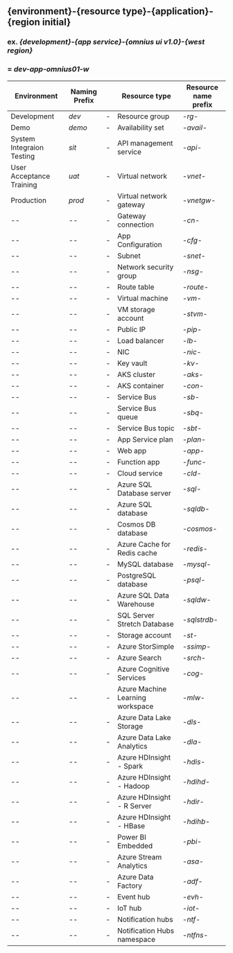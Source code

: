 

## {environment}-{resource type}-{application}-{region initial}
### ex. _{development}-{app service}-{omnius ui v1.0}-{west region}_
###  =  _dev-app-omnius01-w_


|**Environment**|	**Naming Prefix**|	|	**Resource type**|	**Resource name prefix**|
|--|	--|	--|	--|	--|
|Development|	_dev_|	-|	Resource group|	_-rg-_|
|Demo|	_demo_|	-|	Availability set|	_-avail-_|
|System Integraion Testing|	_sit_|	-|	API management service|	_-api-_|
|User Acceptance Training|	_uat_|	-|	Virtual network|	_-vnet-_|
|Production|	_prod_|	-|	Virtual network gateway|	_-vnetgw-_|
|--|	--|	-|	Gateway connection|	_-cn-_|
|--|	--|	-|	App Configuration|	_-cfg-_|
|--|	--|	-|	Subnet|	_-snet-_|
|--|	--|	-|	Network security group|	_-nsg-_|
|--|	--|	-|	Route table|	_-route-_|
|--|	--|	-|	Virtual machine|	_-vm-_|
|--|	--|	-|	VM storage account|	_-stvm-_|
|--|	--|	-|	Public IP|	_-pip-_|
|--|	--|	-|	Load balancer|	_-lb-_|
|--|	--|	-|	NIC|	_-nic-_|
|--|	--|	-|	Key vault|	_-kv-_|
|--|	--|	-|	AKS cluster|	_-aks-_|
|--|	--|	-|	AKS container|	_-con-_|
|--|	--|	-|	Service Bus|	_-sb-_|
|--|	--|	-|	Service Bus queue|	_-sbq-_|
|--|	--|	-|	Service Bus topic|	_-sbt-_|
|--|	--|	-|	App Service plan|	_-plan-_|
|--|	--|	-|	Web app|	_-app-_|
|--|	--|	-|	Function app|	_-func-_|
|--|	--|	-|	Cloud service|	_-cld-_|
|--|	--|	-|	Azure SQL Database server|	_-sql-_|
|--|	--|	-|	Azure SQL database|	_-sqldb-_|
|--|	--|	-|	Cosmos DB database|	_-cosmos-_|
|--|	--|	-|	Azure Cache for Redis cache|	_-redis-_|
|--|	--|	-|	MySQL database|	_-mysql-_|
|--|	--|	-|	PostgreSQL database|	_-psql-_|
|--|	--|	-|	Azure SQL Data Warehouse|	_-sqldw-_|
|--|	--|	-|	SQL Server Stretch Database|	_-sqlstrdb-_|
|--|	--|	-|	Storage account|	_-st-_|
|--|	--|	-|	Azure StorSimple|	_-ssimp-_|
|--|	--|	-|	Azure Search|	_-srch-_|
|--|	--|	-|	Azure Cognitive Services|	_-cog-_|
|--|	--|	-|	Azure Machine Learning workspace|	_-mlw-_|
|--|	--|	-|	Azure Data Lake Storage|	_-dls-_|
|--|	--|	-|	Azure Data Lake Analytics|	_-dla-_|
|--|	--|	-|	Azure HDInsight - Spark|	_-hdis-_|
|--|	--|	-|	Azure HDInsight - Hadoop|	_-hdihd-_|
|--|	--|	-|	Azure HDInsight - R Server|	_-hdir-_|
|--|	--|	-|	Azure HDInsight - HBase|	_-hdihb-_|
|--|	--|	-|	Power BI Embedded|	_-pbi-_|
|--|	--|	-|	Azure Stream Analytics|	_-asa-_|
|--|	--|	-|	Azure Data Factory|	_-adf-_|
|--|	--|	-|	Event hub|	_-evh-_|
|--|	--|	-|	IoT hub|	_-iot-_|
|--|	--|	-|	Notification hubs|	_-ntf-_|
|--|	--|	-|	Notification Hubs namespace|	_-ntfns-_|
